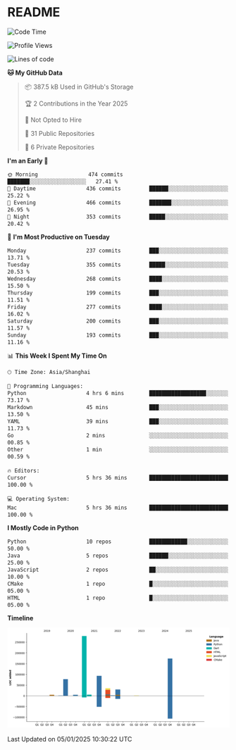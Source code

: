 # README

<!--START_SECTION:waka-->
![Code Time](http://img.shields.io/badge/Code%20Time-1%2C149%20hrs%2057%20mins-blue)

![Profile Views](http://img.shields.io/badge/Profile%20Views-0-blue)

![Lines of code](https://img.shields.io/badge/From%20Hello%20World%20I%27ve%20Written-705.0%20thousand%20lines%20of%20code-blue)

**🐱 My GitHub Data** 

> 📦 387.5 kB Used in GitHub's Storage 
 > 
> 🏆 2 Contributions in the Year 2025
 > 
> 🚫 Not Opted to Hire
 > 
> 📜 31 Public Repositories 
 > 
> 🔑 6 Private Repositories 
 > 
**I'm an Early 🐤** 

```text
🌞 Morning                474 commits         ███████░░░░░░░░░░░░░░░░░░   27.41 % 
🌆 Daytime                436 commits         ██████░░░░░░░░░░░░░░░░░░░   25.22 % 
🌃 Evening                466 commits         ███████░░░░░░░░░░░░░░░░░░   26.95 % 
🌙 Night                  353 commits         █████░░░░░░░░░░░░░░░░░░░░   20.42 % 
```
📅 **I'm Most Productive on Tuesday** 

```text
Monday                   237 commits         ███░░░░░░░░░░░░░░░░░░░░░░   13.71 % 
Tuesday                  355 commits         █████░░░░░░░░░░░░░░░░░░░░   20.53 % 
Wednesday                268 commits         ████░░░░░░░░░░░░░░░░░░░░░   15.50 % 
Thursday                 199 commits         ███░░░░░░░░░░░░░░░░░░░░░░   11.51 % 
Friday                   277 commits         ████░░░░░░░░░░░░░░░░░░░░░   16.02 % 
Saturday                 200 commits         ███░░░░░░░░░░░░░░░░░░░░░░   11.57 % 
Sunday                   193 commits         ███░░░░░░░░░░░░░░░░░░░░░░   11.16 % 
```


📊 **This Week I Spent My Time On** 

```text
🕑︎ Time Zone: Asia/Shanghai

💬 Programming Languages: 
Python                   4 hrs 6 mins        ██████████████████░░░░░░░   73.17 % 
Markdown                 45 mins             ███░░░░░░░░░░░░░░░░░░░░░░   13.50 % 
YAML                     39 mins             ███░░░░░░░░░░░░░░░░░░░░░░   11.73 % 
Go                       2 mins              ░░░░░░░░░░░░░░░░░░░░░░░░░   00.85 % 
Other                    1 min               ░░░░░░░░░░░░░░░░░░░░░░░░░   00.59 % 

🔥 Editors: 
Cursor                   5 hrs 36 mins       █████████████████████████   100.00 % 

💻 Operating System: 
Mac                      5 hrs 36 mins       █████████████████████████   100.00 % 
```

**I Mostly Code in Python** 

```text
Python                   10 repos            ████████████░░░░░░░░░░░░░   50.00 % 
Java                     5 repos             ██████░░░░░░░░░░░░░░░░░░░   25.00 % 
JavaScript               2 repos             ██░░░░░░░░░░░░░░░░░░░░░░░   10.00 % 
CMake                    1 repo              █░░░░░░░░░░░░░░░░░░░░░░░░   05.00 % 
HTML                     1 repo              █░░░░░░░░░░░░░░░░░░░░░░░░   05.00 % 
```



**Timeline**

![Lines of Code chart](https://raw.githubusercontent.com/XeonHis/XeonHis/main/assets/bar_graph.png)


 Last Updated on 05/01/2025 10:30:22 UTC
<!--END_SECTION:waka-->
